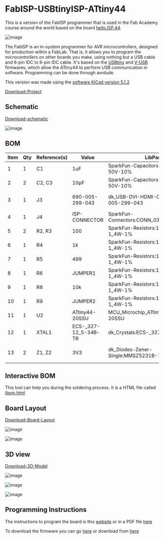 # FabISP-USBtinyISP-ATtiny44
This is a version of the FabISP programmer that is used in the Fab Academy course around the world based on the board [hello.ISP.44](http://academy.cba.mit.edu/classes/embedded_programming/index.html#programmers).

![image](USBtiny-ISP-Programmer-ATtiny44/Images-Reference/hello.ISP.44.svg)

The FabISP is an in-system programmer for AVR microcontrollers, designed for production within a FabLab. That is, it allows you to program the microcontrollers on other boards you make, using nothing but a USB cable and 6-pin IDC to 6-pin IDC cable. It's based on the [USBtiny](https://dicks.home.xs4all.nl/avr/usbtiny/) and [V-USB](www.obdev.at/products/vusb/) firmwares, which allow the ATtiny44 to perform USB communication in software. Programming can be done through avrdude. 

This version was made using the [software KiCad version 5.1.2](https://kicad-pcb.org/)

[Download-Project](USBtiny-ISP-Programmer-ATtiny44/USBtiny-ISP-Programme-ATtiny44.pro)

## Schematic

[Download-schematic](USBtiny-ISP-Programmer-ATtiny44/USBtiny-ISP-Programme-ATtiny44.sch)

![image](USBtiny-ISP-Programmer-ATtiny44/Images-Schematic/Schematic-Layout.svg)

## BOM

Item|Qty|Reference(s)|Value|LibPart|Footprint|Datasheet|Category
-|-|-|-|-|-|-|-
1	|1	|C1	|1uF	|SparkFun-Capacitors:1.0UF-1206-50V-10%	|1206
2	|2	|C2, C3	|10pF	|SparkFun-Capacitors:1.0UF-1206-50V-10%	|1206
3	|1	|J3	|690-005-299-043	|dk_USB-DVI-HDMI-Connectors:690-005-299-043	|digikey-footprints:USB_Mini_B_Female_690-005-299-043	|http://files.edac.net/690-005-299-043.pdf	|Connectors, Interconnects
4	|1	|J4	|ISP-CONNECTOR	|SparkFun-Connectors:CONN_03X2FEMALE_SMD	|2X3_SMD
5	|2	|R2, R3	|100	|SparkFun-Resistors:10OHM-1206-1_4W-1%	|1206
6	|1	|R4	|1k	|SparkFun-Resistors:10OHM-1206-1_4W-1%	|1206
7	|1	|R5	|499	|SparkFun-Resistors:10OHM-1206-1_4W-1%	|1206
8	|1	|R6	|JUMPER1	|SparkFun-Resistors:10OHM-1206-1_4W-1%	|1206
9	|1	|R8	|10k	|SparkFun-Resistors:10OHM-1206-1_4W-1%	|1206
10	|1	|R9	|JUMPER2	|SparkFun-Resistors:10OHM-1206-1_4W-1%	|1206
11	|1	|U2	|ATtiny44-20SSU	|MCU_Microchip_ATtiny:ATtiny44-20SSU	|Package_SO:SOIC-14_3.9x8.7mm_P1.27mm	|http://ww1.microchip.com/downloads/en/DeviceDoc/doc8006.pdf
12	|1	|XTAL1	|ECS-_327-12_5-34B-TR	|dk_Crystals:ECS-_327-12_5-34B-TR	|digikey-footprints:SMD-2_3.2x1.5mm	|http://www.ecsxtal.com/store/pdf/ecx-31b.pdf	|Crystals, Oscillators, Resonators
13	|2	|Z1, Z2	|3V3	|dk_Diodes-Zener-Single:MMSZ5231B-7-F	|digikey-footprints:SOD-123	|https://www.diodes.com/assets/Datasheets/ds18010.pdf	|Discrete Semiconductor Products

## Interactive BOM

This tool can help you during the soldering process.
It is a HTML file called [ibom.html](USBtiny-ISP-Programmer-ATtiny44/bom/ibom.html)

## Board Layout 

[Download-Board-Layout](USBtiny-ISP-Programmer-ATtiny44/USBtiny-ISP-Programmer-ATtiny44.kicad_pcb)

![image](USBtiny-ISP-Programmer-ATtiny44/Images-Board/Board-Layout.svg)

![image](USBtiny-ISP-Programmer-ATtiny44/Images-Board/USBtiny-ISP-Programmer-ATtiny44-F_SilkS-Paste-Mask-Fab-Cu.svg)

## 3D view

[Download-3D-Model](USBtiny-ISP-Programmer-ATtiny44/3D-Model/USBtiny-ISP-Programmer-ATtiny44.step)

![image](USBtiny-ISP-Programmer-ATtiny44/Images-Board/Board-Layout-01.svg)

![image](USBtiny-ISP-Programmer-ATtiny44/Images-Board/Board-Layout-02.svg)

![image](USBtiny-ISP-Programmer-ATtiny44/Images-Board/Board-Layout-03.svg)

## Programming Instructions

The instructions to program the board is this [website](http://archive.fabacademy.org/archives/2016/doc/programming_FabISP.html) or in a PDF file [here](USBtiny-ISP-Programmer-ATtiny44/Firmware-Instructions/USBtiny-ISP-Programmer-ATtiny44-ProgrammingInstructions.pdf)

To download the firmware you can go [here](http://academy.cba.mit.edu/classes/embedded_programming/firmware.zip) or download from [here](USBtiny-ISP-Programmer-ATtiny44/Firmware-Instructions/firmware.zip)




